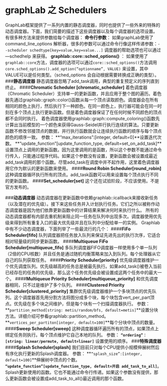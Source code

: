 graphLab 之 Schedulers
====
GraphLab框架提供了一系列内置的静态调度器，同时也提供了一些外来的特殊的动态调度器。下面，我们简要的描述下这些调度器以及每个调度器的选项设置。
有很多种方法来提供参数给每个调度器：
**命令行参数**： 如果graphLab使用了command_line_options 解析器，很多的参数可以通过命令行像这样传递参数：`--scheduler schedtype[key=value,key=value...]`
调度器的帮助选项也可以通过—schedhelp 来获得。
**graphlab::core::sched_options()** ： 如果使用了`graphlab::core`方法，调度器的选项可以通过`core::sched_options()`方法调用
`core.sched_options().add_option(“optionname”, VALUE)` 来设置，其中VALUE可以是任何类型。（sched_options 会自动根据需要转换成正确的类型）。
###**静态调度器**
静态调度器忽略了add_task调用，典型的重复预定义的序列直到终止。
####**Chromatic Scheduler [chromatic_scheduler]**
着色调度器（Chromatic Scheduler）支持单一的更新函数，并且应用于整个图的遍历。着色器先通过graphlab::graph::color()函数从每一个顶点读取颜色。调度器会在所有相同的颜色上执行，然后执行下一种颜色。在同一颜色上，执行器可能会在同一时刻在多个顶点上执行更新函数。但是着色调度器保证了在任何时候不同颜色的顶点都不会同时执行。
着色调度器使用graphlab::graph::compute_coloring()函数先计算出当前模型的一个颜色来获得Gauss-Seidel并行执行连续的算法。只要更新函数不修改邻接顶点的数据，并行执行函数就会让连续执行函数的顺序与每个顶点颜色的顺序一致。
参数：
**“max_iterations”:[integer, default=0]**设置迭代次数。
**“update_function”[update_function_type, default=set_on_add_task]**设置顶点上调用的更新函数。因为这里调用的是函数，所以这个参数不能通过命令行传入，只能通过程序代码。如果这个参数没有设置，更新函数会被设置成最近add_task调用的那个函数。尽管add_task在调度中并不起作用，这里着色调度器用它作为默认的更新函数来使用。
####**Round Robin Scheduler[round_robin]**
这种调度器循环执行所有的顶点。add_task函数可以用来设置每个顶点执行不同的更新函数。
####**Set_scheduler[set]**
这个还在试验阶段，不应该使用。不是官方发布的。

###**动态调度器**
动态调度器在更新函数中依赖graphlab::icallback来接收新任务（以及潜在的优先级）。接下来这些任务并入计划执行任务。它们之所以被称作动态调度器是因为他们依靠更新函数中的计算结果来解决何时来执行什么。
所有的动态调度器都有内部去重机制来阻止同一任务在队列中出现多次。调度器使用优先级来得到所有重复入口的最大优先级并且在队列中分配给单一的实例。
Graphlab中有不少动态调度器，下面列举了一些最流行的几个：
####**FiFo Scheduler[fifo]**
队列调度器把任务放入队列来保证先进先出的执行次序，它适合相对轻量级的同步更新函数。
####**Multiqueue FiFo Scheduler[multiqueue_fifo]**
多队列调度器FIFO调度器一样使用多个单一队列（2倍的CPU核数）并且任务是通过随机均衡策略来加入到队列。每个处理器从它自己的队列获取任务。
####**Priority Scheduler[priority]**
优先级调度器维护一个优先调度队列。优先级越高的任务总是被最先执行。如果add_task()被卷入当前已经存在的任务的优先级，那么这个任务优先级会被设置成这两个任务中的最大一个。
####**Multiqueue Priority Scheduler[multiqueue_priority]**
和优先调度器相同，只不过是维护了多个队列。
####**Clustered Priority Scheduler[clustered_priority]**
集群优先级调度器维护一个多块顶点的优先队列。这个调度器首先用分割方法将图分成多个块，每个块包含vert_per_part顶点。优先级在多个块之间维护，但是每个块有一个扫描调度器执行。
参数：
**`partition_method[string: metis/random/bfs, default=metis]`**设置分块方法。详细介绍可参看graphlab::partition_method。
**`vertices_per_partiton[integer, default=100]`**每个分块中顶点的数量。
####**Sweep Scheduler[sweep]**
这种调度器循环遍历所有的顶点，如果顶点上绑定任务则执行。每个顶点维护它自己本地的队列。
参数：
**`“ordering”：[string: linear/permute, default=linear]`** 设置使用的顺序。
###**特殊调度器**
####**Splash Scheduler[splash]**
我们目前只对每个CPU提供小规模伸展树然后有序化执行更新的Splash调度器。
参数：
**`“splash_size”:[integer, default=100]`**伸展树中顶点的个数。
**`“update_function”[update_function_type, default=开启 add_task_to_all]`**。 Splash更新使用的函数。它也不能通过命令行传递。如果这个参数没有提供，那么更新函数会被设置成add_task_to_all()最近调用的那个函数。

